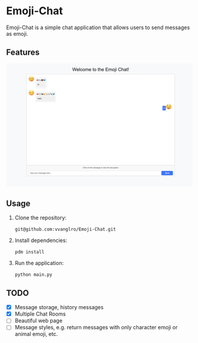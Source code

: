 # Emoji-Chat

Emoji-Chat is a simple chat application that allows users to send messages as emoji.


## Features
![chat.png](chat.png)

## Usage
1. Clone the repository:
    ```shell
    git@github.com:vvanglro/Emoji-Chat.git
    ```
2. Install dependencies:
    ```shell
    pdm install
    ```
3. Run the application:
    ```shell
    python main.py
    ```

## TODO
- [x] Message storage, history messages
- [x] Multiple Chat Rooms
- [ ] Beautiful web page
- [ ] Message styles, e.g. return messages with only character emoji or animal emoji, etc.
